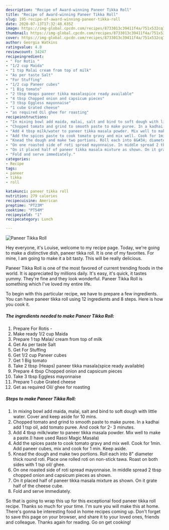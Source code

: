 ```yaml
---
description: "Recipe of Award-winning Paneer Tikka Roll"
title: "Recipe of Award-winning Paneer Tikka Roll"
slug: 195-recipe-of-award-winning-paneer-tikka-roll
date: 2020-07-13T17:32:48.635Z
image: https://img-global.cpcdn.com/recipes/8733013c39411f4a/751x532cq70/paneer-tikka-roll-recipe-main-photo.jpg
thumbnail: https://img-global.cpcdn.com/recipes/8733013c39411f4a/751x532cq70/paneer-tikka-roll-recipe-main-photo.jpg
cover: https://img-global.cpcdn.com/recipes/8733013c39411f4a/751x532cq70/paneer-tikka-roll-recipe-main-photo.jpg
author: Georgia Watkins
ratingvalue: 4.8
reviewcount: 34247
recipeingredient:
- " For Rotis "
- "1/2 cup Maida"
- "1 tsp Malai cream from top of milk"
- "As per taste Salt"
- "For Stuffing"
- "1/2 cup Paneer cubes"
- "1 Big tomato"
- "2 tbsp Heaps paneer tikka masalaspice ready available"
- "4 tbsp Chopped onion and capsicum pieces"
- "3 tbsp Eggless mayonnaise"
- "1 cube Grated cheese"
- "as required Oil ghee for roasting"
recipeinstructions:
- "In mixing bowl add maida, malai, salt and bind to soft dough with little water. Cover and keep aside for 10 mins."
- "Chopped tomato and grind to smooth paste to make puree. In a kadhai add 1 tsp oil, add tomato puree. And cook for 2- 3 minutes."
- "Add 4 tbsp milk/water to paneer tikka masala powder. Mix well to make a paste.(I have used Rasoi Magic Masala)"
- "Add the spices paste to cook tomato gravy and mix well. Cook for 1min. Add paneer cubes, mix and cook for 1 min. Keep aside."
- "Knead the dough and make two portions. Roll each into 8&#34; diameter thick round roti. Place one rolled roti on non-stick tawa. Roast on both sides with 1 tsp oil/ ghee."
- "On one roasted side of roti spread mayonnaise. In middle spread 2 tbsp chopped onion and capsicum pieces as shown."
- "On it placed half of paneer tikka masala mixture as shown. On it grate half of the cheese cube."
- "Fold and serve immediately."
categories:
- Recipe
tags:
- paneer
- tikka
- roll

katakunci: paneer tikka roll 
nutrition: 279 calories
recipecuisine: American
preptime: "PT23M"
cooktime: "PT54M"
recipeyield: "1"
recipecategory: Lunch

---
```



![Paneer Tikka Roll](https://img-global.cpcdn.com/recipes/8733013c39411f4a/751x532cq70/paneer-tikka-roll-recipe-main-photo.jpg)

Hey everyone, it's Louise, welcome to my recipe page. Today, we're going to make a distinctive dish, paneer tikka roll. It is one of my favorites. For mine, I am going to make it a bit tasty. This will be really delicious.

Paneer Tikka Roll is one of the most favored of current trending foods in the world. It is appreciated by millions daily. It's easy, it's quick, it tastes yummy. They're fine and they look wonderful. Paneer Tikka Roll is something which I've loved my entire life.




To begin with this particular recipe, we have to prepare a few ingredients. You can have paneer tikka roll using 12 ingredients and 8 steps. Here is how you cook it.

<!--inarticleads1-->

##### The ingredients needed to make Paneer Tikka Roll:

1. Prepare  For Rotis -
1. Make ready 1/2 cup Maida
1. Prepare 1 tsp Malai/ cream from top of milk
1. Get As per taste Salt
1. Get For Stuffing
1. Get 1/2 cup Paneer cubes
1. Get 1 Big tomato
1. Take 2 tbsp (Heaps) paneer tikka masala(spice ready available)
1. Prepare 4 tbsp Chopped onion and capsicum pieces
1. Take 3 tbsp Eggless mayonnaise
1. Prepare 1 cube Grated cheese
1. Get as required Oil/ ghee for roasting




<!--inarticleads2-->

##### Steps to make Paneer Tikka Roll:

1. In mixing bowl add maida, malai, salt and bind to soft dough with little water. Cover and keep aside for 10 mins.
1. Chopped tomato and grind to smooth paste to make puree. In a kadhai add 1 tsp oil, add tomato puree. And cook for 2- 3 minutes.
1. Add 4 tbsp milk/water to paneer tikka masala powder. Mix well to make a paste.(I have used Rasoi Magic Masala)
1. Add the spices paste to cook tomato gravy and mix well. Cook for 1min. Add paneer cubes, mix and cook for 1 min. Keep aside.
1. Knead the dough and make two portions. Roll each into 8&#34; diameter thick round roti. Place one rolled roti on non-stick tawa. Roast on both sides with 1 tsp oil/ ghee.
1. On one roasted side of roti spread mayonnaise. In middle spread 2 tbsp chopped onion and capsicum pieces as shown.
1. On it placed half of paneer tikka masala mixture as shown. On it grate half of the cheese cube.
1. Fold and serve immediately.




So that is going to wrap this up for this exceptional food paneer tikka roll recipe. Thanks so much for your time. I'm sure you will make this at home. There's gonna be interesting food in home recipes coming up. Don't forget to save this page on your browser, and share it to your loved ones, friends and colleague. Thanks again for reading. Go on get cooking!
